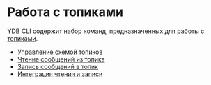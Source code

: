 # Работа с топиками

YDB CLI содержит набор команд, предназначенных для работы с [топиками](../../../concepts/topic.md).

- [Управление схемой топиков](scheme.md)
- [Чтение сообщений из топика](read.md)
- [Запись сообщений в топик](write.md)
- [Интеграция чтения и записи](integration.md)


